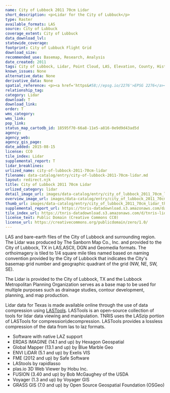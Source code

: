 ```yaml
---
name: City of Lubbock 2011 70cm Lidar
short_description: <p>Lidar for the City of Lubbuck</p>
type: Raster
available_formats: LAS
source: City of Lubbuck
coverage_extent: City of Lubbuck
data_download_lvl: 
statewide_coverage: 
footprint: City of Lubbuck Flight Grid
download_size: 
recommended_use: Basemap, Research, Analysis
date_created: 2011
tags: City of Lubbock, Lidar, Point Cloud, LAS, Elevation, County, Historical
known_issues: None
alternative_data: None
derivative_data: None
spatial_reference: <p><a href='https&#58;//epsg.io/2276'>EPSG 2276</a></p>
relationship_tag: 
category: Lidar
download: T
download_link: 
order: T
wms_category: 
wms_link: 
pop_link: 
status_map_cartodb_id: 18595f70-66a8-11e5-a816-0e9d9d43ad5d
agency: 
agency_web: 
agency_gis_page: 
date_added: 2015-08-15
license: CC0
tile_index: Lidar
supplemental_report: T
lidar_breaklines: 
urlized_name: city-of-lubbock-2011-70cm-lidar
filename: data-catalog/entry/city-of-lubbock-2011-70cm-lidar.md
layout: redirect.njk
title: City of Lubbock 2011 70cm Lidar
urlized_category: lidar
detail_image_url: images/data-catalog/entry/city_of_lubbock_2011_70cm_lidar_detail.jpg
overview_image_url: images/data-catalog/entry/city_of_lubbock_2011_70cm_lidar_overview.jpg
thumb_url: images/data-catalog/entry/city_of_lubbock_2011_70cm_lidar_th.jpg
supplemental_report_url: https://tnris-datadownload.s3.amazonaws.com/datacatalog/supplemental_reports/city_of_lubbock_2011_70cm_lidar_supplementalreports.zip
tile_index_url: https://tnris-datadownload.s3.amazonaws.com/d/tnris-lidar/state/tx/tnris-lidar_tx.zip
license_text: Public Domain (Creative Commons CC0)
license_url: https://creativecommons.org/publicdomain/zero/1.0/
---
```


LAS and bare-earth files of the City of Lubbock and surrounding region. The Lidar was produced by The Sanborn Map Co., Inc. and provided to the City of Lubbock, TX in LAS,ASCII, DGN and Geomedia formats. The orthoimagery is tiled to 1/4 square mile tiles named based on naming convention provided by the City of Lubbock that indicates the City's basemap grid number and geographic quadrant of the grid (NW, NE, SW, SE).

The Lidar is provided to the City of Lubbock, TX and the Lubbock Metropolitan Planning Organization serves as a base map to be used for multiple purposes such as drainage studies, contour development, planning, and map production.

Lidar data for Texas is made available online through the use of data compression using [LASTools](https://rapidlasso.com/lastools/). LASTools is an open-source collection of tools for lidar data viewing and manipulation. TNRIS uses the LASzip portion of LASTools for compression\decompression. LASTools provides a lossless compression of the data from las to laz formats.

- Software with native LAZ support
- ERDAS IMAGINE (14.1 and up) by Hexagon Geospatial
- Global Mapper (13.1 and up) by Blue Marble Geo
- ENVI LiDAR (5.1 and up) by Exelis VIS
- FME (2012 and up) by Safe Software
- LAStools by rapidlasso
- plas.io 3D Web Viewer by Hobu Inc.
- FUSION (3.40 and up) by Bob McGaughey of the USDA
- Voyager (1.3 and up) by Voyager GIS
- GRASS GIS (7.0 and up) by Open Source Geospatial Foundation (OSGeo)


